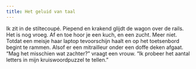 ```yaml
---
title: Het geluid van taal
---
```

Ik zit in de stiltecoupé. Piepend en krakend glijdt de wagon over de rails. Het is nog vroeg. Af en toe hoor je een kuch, en een zucht. Meer niet. Totdat een meisje haar laptop tevoorschijn haalt en op het toetsenbord begint te rammen. Alsof er een mitrailleur onder een doffe deken afgaat. “Mag het misschien wat zachter?” vraagt een vrouw. “Ik probeer het aantal letters in mijn kruiswoordpuzzel te tellen.”
